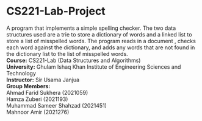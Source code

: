 # CS221-Lab-Project
A program that implements a simple spelling checker. The two data structures used are a trie to store a dictionary of words and a linked list to store a list of misspelled words. The program reads in a document , checks each word against the dictionary, and adds any words that are not found in the dictionary list to the list of misspelled words.<br />
**Course:** CS221-Lab (Data Structures and Algorithms)<br />
**University:** Ghulam Ishaq Khan Institute of Engineering Sciences and Technology<br />
**Instructor:** Sir Usama Janjua<br />
**Group Members:** <br />
Ahmad Farid Sukhera (2021059)<br />
Hamza Zuberi (2021193)<br />
Muhammad Sameer Shahzad  (2021451)<br />
Mahnoor Amir (2021276) <br />
